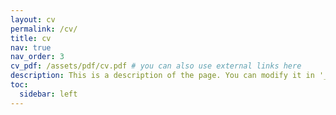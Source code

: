 ```yaml
---
layout: cv
permalink: /cv/
title: cv
nav: true
nav_order: 3
cv_pdf: /assets/pdf/cv.pdf # you can also use external links here
description: This is a description of the page. You can modify it in '_pages/cv.md'. You can also change or remove the top pdf download button.
toc:
  sidebar: left
---
```

